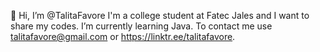 👋 Hi, I’m @TalitaFavore
I'm a college student at Fatec Jales and I want to share my codes.
I’m currently learning Java.
To contact me use talitafavore@gmail.com or https://linktr.ee/talitafavore.
